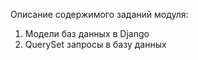 Описание содержимого заданий модуля:
1. Модели баз данных в Django
2. QuerySet запросы в базу данных
